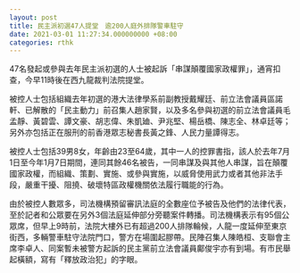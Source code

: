 ```yaml
---
layout: post
title: 民主派初選47人提堂　逾200人庭外排隊警車駐守
date: 2021-03-01 11:27:34.000000000 +08:00
categories: rthk
---
```


47名發起或參與去年民主派初選的人士被起訴「串謀顛覆國家政權罪」，通宵扣查，今早11時後在西九龍裁判法院提堂。

被控人士包括組織去年初選的港大法律學系前副教授戴耀廷、前立法會議員區諾軒、已解散的「民主動力」前召集人趙家賢，以及多名參與初選的前立法會議員毛孟靜、黃碧雲、譚文豪、胡志偉、朱凱廸、尹兆堅、楊岳橋、陳志全、林卓廷等；另外亦包括正在服刑的前香港眾志秘書長黃之鋒、人民力量譚得志。

被控人士包括39男8女，年齡由23至64歲，其中一人的控罪書指，該人於去年7月1日至今年1月7日期間，連同其餘46名被告，一同串謀及與其他人串謀，旨在顛覆國家政權，而組織、策劃、實施、或參與實施，以威脅使用武力或者其他非法手段，嚴重干擾、阻撓、破壞特區政權機關依法履行職能的行為。

由於被控人數眾多，司法機構預留審訊法庭的全數座位予被告及他們的法律代表，至於記者和公眾要在另外3個法庭延伸部分旁聽案件轉播。司法機構表示有95個公眾席，但早上9時前，法院大樓外已有超過200人排隊輪候，人龍一度延伸至東京街西，多輛警車駐守法院門口，警方在場圍起膠帶。民陣召集人陳皓桓、支聯會主席李卓人、同案暫未被警方起訴的民主黨前立法會議員鄺俊宇亦有到場。有市民舉起橫額，寫有「釋放政治犯」的字眼。
